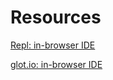 # Resources

<a href="https://repl.it/" target="_blank">Repl: in-browser IDE</a>

<a href="https://glot.io/" target="_blank">glot.io: in-browser IDE</a>


```python

```
